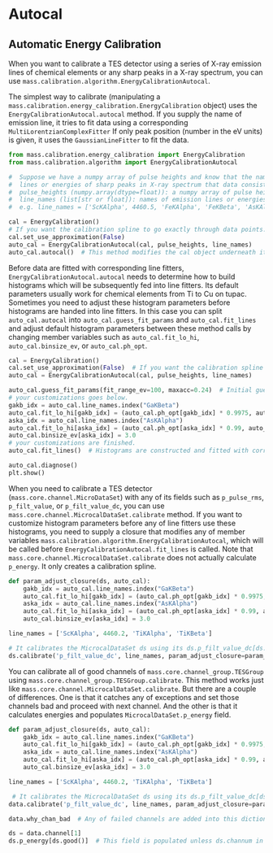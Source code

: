 # Autocal
## Automatic Energy Calibration

When you want to calibrate a TES detector using a series of X-ray emission lines
of chemical elements or any sharp peaks in a X-ray spectrum, you can use
`mass.calibration.algorithm.EnergyCalibrationAutocal`.

The simplest way to calibrate (manipulating a
`mass.calibration.energy_calibration.EnergyCalibration` object) uses the
`EnergyCalibrationAutocal.autocal` method. If you supply the name of emission
line, it tries to fit data using a corresponding `MultiLorentzianComplexFitter`
If only peak position (number in the eV units) is given, it uses the
`GaussianLineFitter` to fit the data.

```python
from mass.calibration.energy_calibration import EnergyCalibration
from mass.calibration.algorithm import EnergyCalibrationAutocal

#  Suppose we have a numpy array of pulse heights and know that the names of X-ray emission
#  lines or energies of sharp peaks in X-ray spectrum that data consist of.
#  pulse_heights (numpy.array(dtype=float)): a numpy array of pulse heights.
#  line_names (list[str or float]): names of emission lines or energies of X-ray feature in eV unit.
#  e.g. line_names = ['ScKAlpha', 4460.5, 'FeKAlpha', 'FeKBeta', 'AsKAlpha', 11726.2]

cal = EnergyCalibration()
# If you want the calibration spline to go exactly through data points.
cal.set_use_approximation(False)
auto_cal = EnergyCalibrationAutocal(cal, pulse_heights, line_names)
auto_cal.autocal()  # This method modifies the cal object underneath it.
```

Before data are fitted with corresponding line fitters,
`EnergyCalibrationAutocal.autocal` needs to determine how to build histograms
which will be subsequently fed into line fitters. Its default parameters usually
work for chemical elements from Ti to Cu on tupac. Sometimes you need to adjust
these histogram parameters before histograms are handed into line fitters. In
this case you can split `auto_cal.autocal` into `auto_cal.guess_fit_params` and
`auto_cal.fit_lines` and adjust default histogram parameters between these
method calls by changing member variables such as `auto_cal.fit_lo_hi`,
`auto_cal.binsize_ev`, or `auto_cal.ph_opt`.

```python
cal = EnergyCalibration()
cal.set_use_approximation(False)  # If you want the calibration spline to go exactly through data points.
auto_cal = EnergyCalibrationAutocal(cal, pulse_heights, line_names)

auto_cal.guess_fit_params(fit_range_ev=100, maxacc=0.24)  # Initial guess parameters are determined.
# your customizations goes below.
gakb_idx = auto_cal.line_names.index("GaKBeta")
auto_cal.fit_lo_hi[gakb_idx] = (auto_cal.ph_opt[gakb_idx] * 0.9975, auto_cal.ph_opt[gakb_idx] * 1.0025)
aska_idx = auto_cal.line_names.index("AsKAlpha")
auto_cal.fit_lo_hi[aska_idx] = (auto_cal.ph_opt[aska_idx] * 0.99, auto_cal.ph_opt[aska_idx] * 1.007)
auto_cal.binsize_ev[aska_idx] = 3.0
# your customizations are finished.
auto_cal.fit_lines()  # Histograms are constructed and fitted with corresponding line fitters.

auto_cal.diagnose()
plt.show()
```

When you need to calibrate a TES detector (`mass.core.channel.MicroDataSet`)
with any of its fields such as `p_pulse_rms`, `p_filt_value`, or
`p_filt_value_dc`, you can use `mass.core.channel.MicrocalDataSet.calibrate`
method. If you want to customize histogram parameters before any of line fitters
use these histograms, you need to supply a closure that modifies any of member
variables `mass.calibration.algorithm.EnergyCalibrationAutocal`, which will be
called before `EnergyCalibrationAutocal.fit_lines` is called. Note that
`mass.core.channel.MicrocalDataSet.calibrate` does not actually calculate
`p_energy`. It only creates a calibration spline.

```python
def param_adjust_closure(ds, auto_cal):
    gakb_idx = auto_cal.line_names.index("GaKBeta")
    auto_cal.fit_lo_hi[gakb_idx] = (auto_cal.ph_opt[gakb_idx] * 0.9975, auto_cal.ph_opt[gakb_idx] * 1.0025)
    aska_idx = auto_cal.line_names.index("AsKAlpha")
    auto_cal.fit_lo_hi[aska_idx] = (auto_cal.ph_opt[aska_idx] * 0.99, auto_cal.ph_opt[aska_idx] * 1.007)
    auto_cal.binsize_ev[aska_idx] = 3.0

line_names = ['ScKAlpha', 4460.2, 'TiKAlpha', 'TiKBeta']

# It calibrates the MicrocalDataSet ds using its ds.p_filt_value_dc[ds.good()].
ds.calibrate('p_filt_value_dc', line_names, param_adjust_closure=param_adjust_closure)
```

You can calibrate all of good channels of `mass.core.channel_group.TESGroup`
using `mass.core.channel_group.TESGroup.calibrate`. This method works just like
`mass.core.channel.MicrocalDataSet.calibrate`. But there are a couple of
differences. One is that it catches any of exceptions and set those channels bad
and proceed with next channel. And the other is that it calculates energies and
populates `MicrocalDataSet.p_energy` field.

```python
def param_adjust_closure(ds, auto_cal):
    gakb_idx = auto_cal.line_names.index("GaKBeta")
    auto_cal.fit_lo_hi[gakb_idx] = (auto_cal.ph_opt[gakb_idx] * 0.9975, auto_cal.ph_opt[gakb_idx] * 1.0025)
    aska_idx = auto_cal.line_names.index("AsKAlpha")
    auto_cal.fit_lo_hi[aska_idx] = (auto_cal.ph_opt[aska_idx] * 0.99, auto_cal.ph_opt[aska_idx] * 1.007)
    auto_cal.binsize_ev[aska_idx] = 3.0

line_names = ['ScKAlpha', 4460.2, 'TiKAlpha', 'TiKBeta']

 # It calibrates the MicrocalDataSet ds using its ds.p_filt_value_dc[ds.good()].
data.calibrate('p_filt_value_dc', line_names, param_adjust_closure=param_adjust_closure)

data.why_chan_bad  # Any of failed channels are added into this dictionary.

ds = data.channel[1]
ds.p_energy[ds.good()]  # This field is populated unless ds.channum in data.why_chan_bad
```
